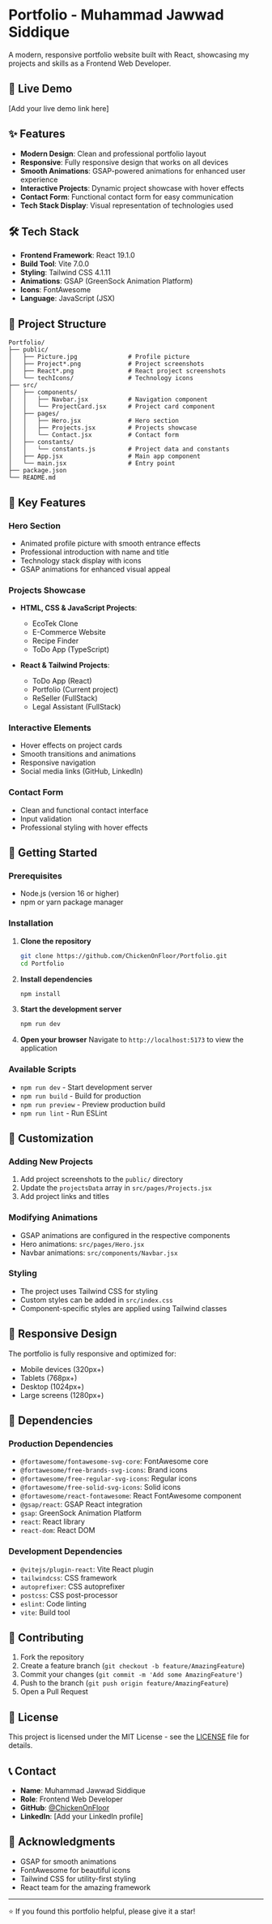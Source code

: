 # Portfolio - Muhammad Jawwad Siddique

A modern, responsive portfolio website built with React, showcasing my projects and skills as a Frontend Web Developer.

## 🚀 Live Demo

[Add your live demo link here]

## ✨ Features

- **Modern Design**: Clean and professional portfolio layout
- **Responsive**: Fully responsive design that works on all devices
- **Smooth Animations**: GSAP-powered animations for enhanced user experience
- **Interactive Projects**: Dynamic project showcase with hover effects
- **Contact Form**: Functional contact form for easy communication
- **Tech Stack Display**: Visual representation of technologies used

## 🛠️ Tech Stack

- **Frontend Framework**: React 19.1.0
- **Build Tool**: Vite 7.0.0
- **Styling**: Tailwind CSS 4.1.11
- **Animations**: GSAP (GreenSock Animation Platform)
- **Icons**: FontAwesome
- **Language**: JavaScript (JSX)

## 📁 Project Structure

```
Portfolio/
├── public/
│   ├── Picture.jpg              # Profile picture
│   ├── Project*.png             # Project screenshots
│   ├── React*.png               # React project screenshots
│   └── techIcons/               # Technology icons
├── src/
│   ├── components/
│   │   ├── Navbar.jsx           # Navigation component
│   │   └── ProjectCard.jsx      # Project card component
│   ├── pages/
│   │   ├── Hero.jsx             # Hero section
│   │   ├── Projects.jsx         # Projects showcase
│   │   └── Contact.jsx          # Contact form
│   ├── constants/
│   │   └── constants.js         # Project data and constants
│   ├── App.jsx                  # Main app component
│   └── main.jsx                 # Entry point
├── package.json
└── README.md
```

## 🎯 Key Features

### Hero Section
- Animated profile picture with smooth entrance effects
- Professional introduction with name and title
- Technology stack display with icons
- GSAP animations for enhanced visual appeal

### Projects Showcase
- **HTML, CSS & JavaScript Projects**:
  - EcoTek Clone
  - E-Commerce Website
  - Recipe Finder
  - ToDo App (TypeScript)

- **React & Tailwind Projects**:
  - ToDo App (React)
  - Portfolio (Current project)
  - ReSeller (FullStack)
  - Legal Assistant (FullStack)

### Interactive Elements
- Hover effects on project cards
- Smooth transitions and animations
- Responsive navigation
- Social media links (GitHub, LinkedIn)

### Contact Form
- Clean and functional contact interface
- Input validation
- Professional styling with hover effects

## 🚀 Getting Started

### Prerequisites
- Node.js (version 16 or higher)
- npm or yarn package manager

### Installation

1. **Clone the repository**
   ```bash
   git clone https://github.com/ChickenOnFloor/Portfolio.git
   cd Portfolio
   ```

2. **Install dependencies**
   ```bash
   npm install
   ```

3. **Start the development server**
   ```bash
   npm run dev
   ```

4. **Open your browser**
   Navigate to `http://localhost:5173` to view the application

### Available Scripts

- `npm run dev` - Start development server
- `npm run build` - Build for production
- `npm run preview` - Preview production build
- `npm run lint` - Run ESLint

## 🎨 Customization

### Adding New Projects
1. Add project screenshots to the `public/` directory
2. Update the `projectsData` array in `src/pages/Projects.jsx`
3. Add project links and titles

### Modifying Animations
- GSAP animations are configured in the respective components
- Hero animations: `src/pages/Hero.jsx`
- Navbar animations: `src/components/Navbar.jsx`

### Styling
- The project uses Tailwind CSS for styling
- Custom styles can be added in `src/index.css`
- Component-specific styles are applied using Tailwind classes

## 📱 Responsive Design

The portfolio is fully responsive and optimized for:
- Mobile devices (320px+)
- Tablets (768px+)
- Desktop (1024px+)
- Large screens (1280px+)

## 🔧 Dependencies

### Production Dependencies
- `@fortawesome/fontawesome-svg-core`: FontAwesome core
- `@fortawesome/free-brands-svg-icons`: Brand icons
- `@fortawesome/free-regular-svg-icons`: Regular icons
- `@fortawesome/free-solid-svg-icons`: Solid icons
- `@fortawesome/react-fontawesome`: React FontAwesome component
- `@gsap/react`: GSAP React integration
- `gsap`: GreenSock Animation Platform
- `react`: React library
- `react-dom`: React DOM

### Development Dependencies
- `@vitejs/plugin-react`: Vite React plugin
- `tailwindcss`: CSS framework
- `autoprefixer`: CSS autoprefixer
- `postcss`: CSS post-processor
- `eslint`: Code linting
- `vite`: Build tool

## 🤝 Contributing

1. Fork the repository
2. Create a feature branch (`git checkout -b feature/AmazingFeature`)
3. Commit your changes (`git commit -m 'Add some AmazingFeature'`)
4. Push to the branch (`git push origin feature/AmazingFeature`)
5. Open a Pull Request

## 📄 License

This project is licensed under the MIT License - see the [LICENSE](LICENSE) file for details.

## 📞 Contact

- **Name**: Muhammad Jawwad Siddique
- **Role**: Frontend Web Developer
- **GitHub**: [@ChickenOnFloor](https://github.com/ChickenOnFloor)
- **LinkedIn**: [Add your LinkedIn profile]

## 🙏 Acknowledgments

- GSAP for smooth animations
- FontAwesome for beautiful icons
- Tailwind CSS for utility-first styling
- React team for the amazing framework

---

⭐ If you found this portfolio helpful, please give it a star!
